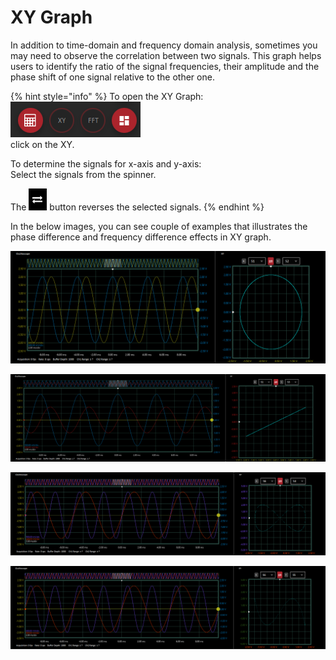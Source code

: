 # XY Graph

In addition to time-domain and frequency domain analysis, sometimes you may need to observe the correlation between two signals. This graph helps users to identify the ratio of the signal frequencies, their amplitude and the phase shift of one signal relative to the other one.

{% hint style="info" %}
To open the XY Graph:  
   ![](../../../../.gitbook/assets/image%20%28109%29.png)   
    click on the XY.

To determine the signals for x-axis and y-axis:  
    Select the signals from the spinner.

The ![](../../../../.gitbook/assets/image%20%2824%29.png) button reverses the selected signals. 
{% endhint %}

In the below images, you can see couple of examples that illustrates the phase difference and frequency difference effects in XY graph.

![2 signals with the same frequency and 90 degree phase shift](../../../../.gitbook/assets/image%20%2823%29.png)

![2 signals with the same frequency and 0 degree phase difference](../../../../.gitbook/assets/image%20%2814%29.png)

![The frequency of y-axis signal is two times the frequency of x-axis signal and 0 degree phase difference ](../../../../.gitbook/assets/image%20%2833%29.png)

![The frequency of y-axis signal is three times the frequency of x-axis signal and 0 degree phase difference ](../../../../.gitbook/assets/image%20%28136%29.png)

